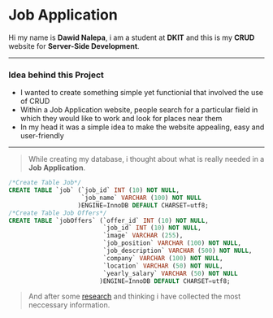 # Job Application
Hi my name is **Dawid Nalepa**, i am a student at **DKIT** and this is my **CRUD** website for **Server-Side Development**.
***
### Idea behind this Project
* I wanted to create something simple yet functionial that involved the use of CRUD
* Within a Job Application website, people search for a particular field in which they would like to work and look for places near them
* In my head it was a simple idea to make the website appealing, easy and user-friendly
___
> While creating my database, i thought about what is really needed in a **Job Application**.
```sql
/*Create Table Job*/
CREATE TABLE `job` (`job_id` INT (10) NOT NULL,
					`job_name` VARCHAR (100) NOT NULL
				   )ENGINE=InnoDB DEFAULT CHARSET=utf8;
/*Create Table Job Offers*/
CREATE TABLE `jobOffers` (`offer_id` INT (10) NOT NULL,
						  `job_id` INT (10) NOT NULL,
						  `image` VARCHAR (255),
						  `job_position` VARCHAR (100) NOT NULL,
						  `job_description` VARCHAR (500) NOT NULL,
						  `company` VARCHAR (100) NOT NULL,
						  `location` VARCHAR (50) NOT NULL,
						  `yearly_salary` VARCHAR (50) NOT NULL
					     )ENGINE=InnoDB DEFAULT CHARSET=utf8;
```
> And after some [research](https://www.irishjobs.ie/) and thinking i have collected the most neccessary information.